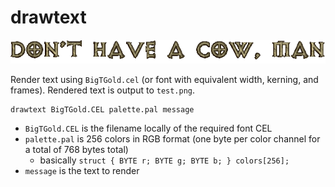 # drawtext

![Don't have a cow man](sample.png)

Render text using `BigTGold.cel` (or font with equivalent width, kerning, and frames). Rendered text is output to `test.png`.

```
drawtext BigTGold.CEL palette.pal message
```

  * `BigTGold.CEL` is the filename locally of the required font CEL
  * `palette.pal` is 256 colors in RGB format (one byte per color channel for a total of 768 bytes total)
      * basically `struct { BYTE r; BYTE g; BYTE b; } colors[256];`
  * `message` is the text to render
